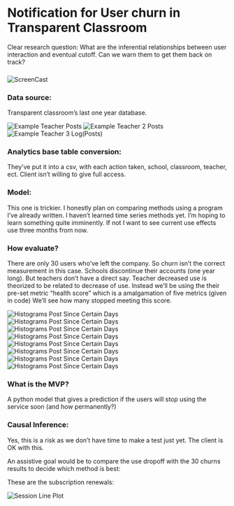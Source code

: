 # Notification for User churn in Transparent Classroom

Clear research question:
What are the inferential relationships between user interaction and eventual cutoff. Can we warn them to get them back on track?

###
![ScreenCast](img/tc_screencast3.gif)

### Data source:

Transparent classroom’s last one year database.

![Example Teacher Posts](img/Class_77_log_posts.png)
![Example Teacher 2 Posts](img/class_852_posts.png)
![Example Teacher 3 Log(Posts)](img/class_47_log_posts.png)

### Analytics base table conversion:

They’ve put it into a csv, with each action taken, school, classroom, teacher, ect. Client isn’t willing to give full access.


### Model:

This one is trickier. I honestly plan on comparing methods using a program I’ve already written.
I haven’t learned time series methods yet. I’m hoping to learn something quite imminently. If not I want to see current use effects use three months from now.

### How evaluate?

There are only 30 users who’ve left the company. So churn isn’t the correct measurement in this case. Schools discontinue their accounts (one year long). But teachers don’t have a direct say. Teacher decreased use is theorized to be related to decrease of use. Instead we’ll be using the their pre-set metric “health score” which is a amalgamation of five metrics (given in code)
We’ll see how many stopped meeting this score.

![Histograms Post Since Certain Days](img/days_with_one_post_since_feb_15_2018.png)
![Histograms Post Since Certain Days](img/log_days_with_one_post_since_feb_15_2018.png)
![Histograms Post Since Certain Days](img/days_with_one_post_since_feb_15_2011.png)
![Histograms Post Since Certain Days](img/log_days_with_one_post_since_feb_15_2011.png)
![Histograms Post Since Certain Days](img/hist_post_since_jan_15_2018.png)
![Histograms Post Since Certain Days](img/hist_log_post_since_jan_15_2018.png)
![Histograms Post Since Certain Days](img/hist_post_since_feb_15_2011.png)
![Histograms Post Since Certain Days](img/hist_log_post_since_feb_15_2011.png)

### What is the MVP?

A python model that gives a prediction if the users will stop using the service soon (and how permanently?)

### Causal Inference:
Yes, this is a risk as we don’t have time to make a test just yet. The client is OK with this.

An assistive goal would be to compare the use dropoff with the 30 churns results to decide which method is best:

These are the subscription renewals:

![Session Line Plot](img/session_line_plot.png)
